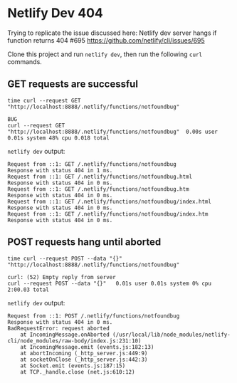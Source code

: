 # Netlify Dev 404
Trying to replicate the issue discussed here:
Netlify dev server hangs if function returns 404 #695
https://github.com/netlify/cli/issues/695

Clone this project and run `netlify dev`, then run the following `curl` commands.

## GET requests are successful
`time curl --request GET "http://localhost:8888/.netlify/functions/notfoundbug"`
```
BUG
curl --request GET "http://localhost:8888/.netlify/functions/notfoundbug"  0.00s user 0.01s system 48% cpu 0.018 total
```

`netlify dev` output:
```
Request from ::1: GET /.netlify/functions/notfoundbug
Response with status 404 in 1 ms.
Request from ::1: GET /.netlify/functions/notfoundbug.html
Response with status 404 in 0 ms.
Request from ::1: GET /.netlify/functions/notfoundbug.htm
Response with status 404 in 0 ms.
Request from ::1: GET /.netlify/functions/notfoundbug/index.html
Response with status 404 in 0 ms.
Request from ::1: GET /.netlify/functions/notfoundbug/index.htm
Response with status 404 in 0 ms.
```

## POST requests hang until aborted
`time curl --request POST --data "{}" "http://localhost:8888/.netlify/functions/notfoundbug"`
```
curl: (52) Empty reply from server
curl --request POST --data "{}"   0.01s user 0.01s system 0% cpu 2:00.03 total
```

`netlify dev` output:
```
Request from ::1: POST /.netlify/functions/notfoundbug
Response with status 404 in 0 ms.
BadRequestError: request aborted
    at IncomingMessage.onAborted (/usr/local/lib/node_modules/netlify-cli/node_modules/raw-body/index.js:231:10)
    at IncomingMessage.emit (events.js:182:13)
    at abortIncoming (_http_server.js:449:9)
    at socketOnClose (_http_server.js:442:3)
    at Socket.emit (events.js:187:15)
    at TCP._handle.close (net.js:610:12)
```